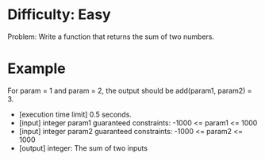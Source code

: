 # Difficulty: Easy

Problem: Write a function that returns the sum of two numbers.

# Example
For param = 1 and param = 2, the output should be add(param1, param2) = 3.

* [execution time limit] 0.5 seconds.
* [input] integer param1 guaranteed constraints: -1000 <= param1 <= 1000
* [input] integer param2 guaranteed constraints: -1000 <= param2 <= 1000
* [output] integer: The sum of two inputs
 
